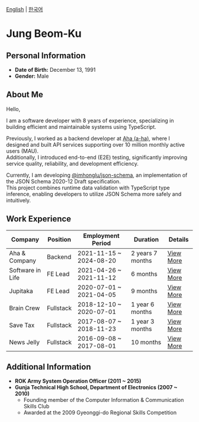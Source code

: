 [English](./README.md) | [한국어](./README_KR.md)

# Jung Beom-Ku

## Personal Information

- **Date of Birth:** December 13, 1991  
- **Gender:** Male  

## About Me

Hello,

I am a software developer with 8 years of experience, specializing in building efficient and maintainable systems using TypeScript.

Previously, I worked as a backend developer at [Aha (a-ha)](https://www.a-ha.io/), where I designed and built API services supporting over 10 million monthly active users (MAU).  
Additionally, I introduced end-to-end (E2E) testing, significantly improving service quality, reliability, and development efficiency.

Currently, I am developing [@imhonglu/json-schema](https://github.com/imhonglu/new-wheels/blob/main/libs/json-schema/README.md), an implementation of the JSON Schema 2020-12 Draft specification.  
This project combines runtime data validation with TypeScript type inference, enabling developers to utilize JSON Schema more safely and intuitively.

## Work Experience

| Company | Position | Employment Period | Duration | Details |
| --- | --- | --- | --- | --- |
| Aha & Company | Backend | 2021-11-15 ~ 2024-08-20 | 2 years 7 months | [View More](./careers/6_ahancompany.md) |
| Software in Life | FE Lead | 2021-04-26 ~ 2021-11-12 | 6 months | [View More](./careers/5_softwareinlife.md) |
| Jupitaka | FE Lead | 2020-07-01 ~ 2021-04-05 | 9 months | [View More](./careers/4_jupitaka.md) |
| Brain Crew | Fullstack | 2018-12-10 ~ 2020-07-01 | 1 year 6 months | [View More](./careers/3_braincrew.md) |
| Save Tax | Fullstack | 2017-08-07 ~ 2018-11-23 | 1 year 3 months | [View More](./careers/2_savetax.md) |
| News Jelly | Fullstack | 2016-09-08 ~ 2017-08-01 | 10 months | [View More](./careers/1_newsjelly.md) |

## Additional Information

- **ROK Army System Operation Officer (2011 ~ 2015)**  
- **Gunja Technical High School, Department of Electronics (2007 ~ 2010)**  
  - Founding member of the Computer Information & Communication Skills Club  
  - Awarded at the 2009 Gyeonggi-do Regional Skills Competition 
